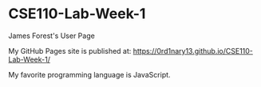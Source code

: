 # CSE110-Lab-Week-1
James Forest's User Page

My GitHub Pages site is published at: https://0rd1nary13.github.io/CSE110-Lab-Week-1/

My favorite programming language is JavaScript.
